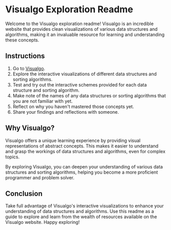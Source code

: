 # Visualgo Exploration Readme

Welcome to the Visualgo exploration readme! Visualgo is an incredible website that provides clean visualizations of various data structures and algorithms, making it an invaluable resource for learning and understanding these concepts.

## Instructions

1. Go to [Visualgo](https://visualgo.net/en).
2. Explore the interactive visualizations of different data structures and sorting algorithms.
3. Test and try out the interactive schemes provided for each data structure and sorting algorithm.
4. Make note of the names of any data structures or sorting algorithms that you are not familiar with yet.
5. Reflect on why you haven't mastered those concepts yet.
6. Share your findings and reflections with someone.

## Why Visualgo?

Visualgo offers a unique learning experience by providing visual representations of abstract concepts. This makes it easier to understand and grasp the workings of data structures and algorithms, even for complex topics.

By exploring Visualgo, you can deepen your understanding of various data structures and sorting algorithms, helping you become a more proficient programmer and problem solver.

## Conclusion

Take full advantage of Visualgo's interactive visualizations to enhance your understanding of data structures and algorithms. Use this readme as a guide to explore and learn from the wealth of resources available on the Visualgo website. Happy exploring!
